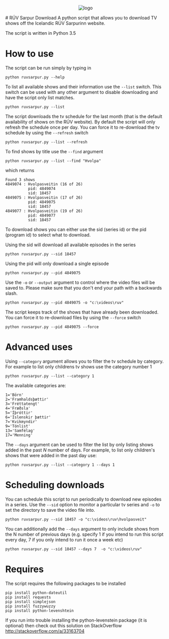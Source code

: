 <p align="center">
  <img src="https://raw.githubusercontent.com/sverrirs/ruvsarpur/master/img/entertainment.png" alt="logo" title="logo">
</p>
# RÚV Sarpur Download
A python script that allows you to download TV shows off the Icelandic RÚV Sarpurinn website. 

The script is written in Python 3.5

# How to use
The script can be run simply by typing in 
```
python ruvsarpur.py --help
```

To list all available shows and their information use the `--list` switch. This switch can be used with any other argument to disable downloading and have the script only list matches.
```
python ruvsarpur.py --list
```

The script downloads the tv schedule for the last month (that is the default availability of shows on the RÚV website). By default the script will only refresh the schedule once per day. You can force it to re-download the tv schedule by using the `--refresh` switch
```
python ruvsarpur.py --list --refresh
```

To find shows by title use the `--find` argument
```
python ruvsarpur.py --list --find "Hvolpa"
```
which returns
```
Found 3 shows
4849074 : Hvolpasveitin (16 of 26)
          pid: 4849074
          sid: 18457
4849075 : Hvolpasveitin (17 of 26)
          pid: 4849075
          sid: 18457
4849077 : Hvolpasveitin (19 of 26)
          pid: 4849077
          sid: 18457
```

To download shows you can either use the sid (series id) or the pid (program id) to select what to download.

Using the sid will download all available episodes in the series
```
python ruvsarpur.py --sid 18457
```

Using the pid will only download a single episode
```
python ruvsarpur.py --pid 4849075
```

Use the `-o` or `--output` argument to control where the video files will be saved to. Please make sure that you don't end your path with a backwards slash.
```
python ruvsarpur.py --pid 4849075 -o "c:\videos\ruv"
```

The script keeps track of the shows that have already been downloaded. You can force it to re-download files by using the `--force` switch
```
python ruvsarpur.py --pid 4849075 --force
```

# Advanced uses

Using `--category` argument allows you to filter the tv schedule by category. For example to list only childrens tv shows use the category number 1
```
python ruvsarpur.py --list --category 1
```

The available categories are:
```
1='Börn'
2='Framhaldsþættir'
3='Fréttatengt'
4='Fræðsla'
5='Íþróttir'
6='Íslenskir þættir'
7='Kvikmyndir'
9='Tónlist'
13='Samfélag'
17='Menning'
```

The `--days` argument can be used to filter the list by only listing shows added in the past _N_ number of days. For example, to list only children's shows that were added in the past day use:
```
python ruvsarpur.py --list --category 1 --days 1
```

# Scheduling downloads
You can schedule this script to run periodically to download new episodes in a series. Use the `--sid` option to monitor a particular tv series and `-o` to set the directory to save the video file into.
```
python ruvsarpur.py --sid 18457 -o "c:\videos\ruv\hvolpasveit"
```

You can additionally add the `--days` argument to only include shows from the N number of previous days (e.g. specify 1 if you intend to run this script every day, 7 if you only intend to run it once a week etc)

```
python ruvsarpur.py --sid 18457 --days 7  -o "c:\videos\ruv"
```

# Requires
The script requires the following packages to be installed 
```
pip install python-dateutil
pip install requests
pip install simplejson
pip install fuzzywuzzy
pip install python-levenshtein
```
If you run into trouble installing the python-levenstein package (it is optional) then check out this solution on StackOverflow http://stackoverflow.com/a/33163704
